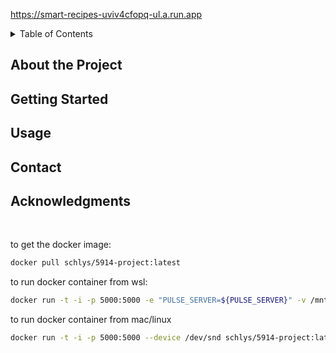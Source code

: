<!-- [![Contributors][contributors-shield]][contributors-url] -->

https://smart-recipes-uviv4cfopq-ul.a.run.app

<!-- TABLE OF CONTENTS -->
<details>
  <summary>Table of Contents</summary>
  <ol>
    <li>
      <a href="#about-the-project">About The Project</a>
    </li>
    <li>
      <a href="#getting-started">Getting Started</a>
    </li>
    <li>
      <a href="#usage">Usage</a>
    </li>
    <li><a href="#contact">Contact</a></li>
    <li><a href="#acknowledgments">Acknowledgments</a></li>
  </ol>
</details>



## About the Project



## Getting Started



## Usage



## Contact



## Acknowledgments
<br>

to get the docker image:
<br>
```sh
docker pull schlys/5914-project:latest
```

to run docker container from wsl:
<br>
```sh
docker run -t -i -p 5000:5000 -e "PULSE_SERVER=${PULSE_SERVER}" -v /mnt/wslg/:/mnt/wslg/ schlys/5914-project:latest
```

to run docker container from mac/linux
<br>
```sh
docker run -t -i -p 5000:5000 --device /dev/snd schlys/5914-project:latest
```